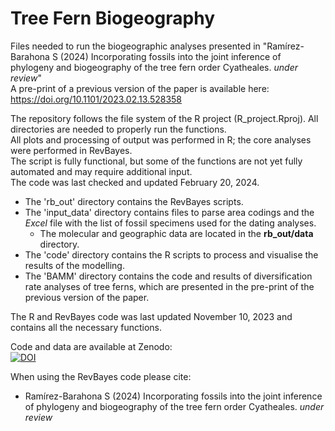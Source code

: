 # Tree Fern Biogeography

Files needed to run the biogeographic analyses presented in "Ramírez-Barahona S (2024) Incorporating fossils into the joint inference of phylogeny and biogeography of the tree fern order Cyatheales. *under review*"  
A pre-print of a previous version of the paper is available here:   https://doi.org/10.1101/2023.02.13.528358  

The repository follows the file system of the R project (R_project.Rproj). All directories are needed to properly run the functions.  
All plots and processing of output was performed in R; the core analyses were performed in RevBayes.   
The script is fully functional, but some of the functions are not yet fully automated and may require additional input.  
The code was last checked and updated February 20, 2024.  

- The 'rb_out' directory contains the RevBayes scripts.  
- The 'input_data' directory contains files to parse area codings and the *Excel* file with the list of fossil specimens used for the dating analyses.
  - The molecular and geographic data are located in the **rb_out/data** directory.  
- The 'code' directory contains the R scripts to process and visualise the results of the modelling.
- The 'BAMM' directory contains the code and results of diversification rate analyses of tree ferns, which are presented in the pre-print of the previous version of the paper.

The R and RevBayes code was last updated November 10, 2023 and contains all the necessary functions.

Code and data are available at Zenodo:  
[![DOI](https://zenodo.org/badge/DOI/10.5281/zenodo.8239493.svg)](https://doi.org/10.5281/zenodo.8239493)

When using the RevBayes code please cite:
- Ramírez-Barahona S (2024) Incorporating fossils into the joint inference of phylogeny and biogeography of the tree fern order Cyatheales. *under review*
